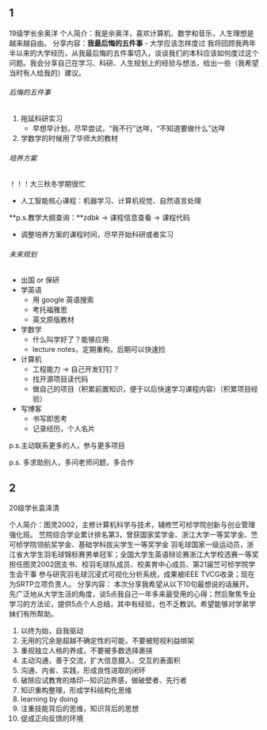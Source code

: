 ## 1



19级学长余奥洋
个人简介：我是余奥洋，喜欢计算机、数学和音乐，人生理想是越来越自由。
分享内容：**我最后悔的五件事** - 大学应该怎样度过
我将回顾我两年半以来的大学经历，从我最后悔的五件事切入，谈谈我们的本科应该如何度过这个问题。我会分享自己在学习、科研、人生规划上的经验与想法，给出一些（我希望当时有人给我的）建议。

###### 后悔的五件事

1. 拖延科研实习
    - 早想早计划，尽早尝试，“我不行”达咩，“不知道要做什么”达咩
2. 学数学的时候用了华师大的教材



###### 培养方案

！！！大三秋冬学期很忙

- 人工智能核心课程：机器学习、计算机视觉、自然语言处理

**p.s.教学大纲查询：**zdbk -> 课程信息查看 -> 课程代码

- 调整培养方案的课程时间，尽早开始科研或者实习



###### 未来规划

- 出国 or 保研
- 学英语
    - 用 google 英语搜索
    - 考托福雅思
    - 英文原版教材
- 学数学
    - 什么叫学好了？能够应用 
    - lecture notes，定期重构，后期可以快速捡
- 计算机
    - 工程能力 -> 自己开发钉钉？
    - 找开源项目读代码
    - 做自己的项目（积累前置知识，便于以后快速学习课程内容）（积累项目经验）
- 写博客
    - 书写即思考
    - 记录经历，个人名片

p.s.主动联系更多的人，参与更多项目

p.s. 多求助别人，多问老师问题，多合作



## 2



20级学长袁泽清

个人简介：图灵2002，主修计算机科学与技术，辅修竺可桢学院创新与创业管理强化班。
竺院综合学业累计排名第3，曾获国家奖学金、浙江大学一等奖学金、竺可桢学院领航奖学金、基础学科拔尖学生一等奖学金
羽毛球国家一级运动员，浙江省大学生羽毛球锦标赛男单冠军；全国大学生英语辩论赛浙江大学校选赛一等奖
担任图灵2002团支书、校羽毛球队成员、校美育中心成员、第21届竺可桢学院学生会干事
参与研究羽毛球沉浸式可视化分析系统，成果被IEEE TVCG收录；现在为SRTP立项负责人。
分享内容：
本次分享我希望从以下10句最想说的话展开。先广泛地从大学生活的角度，谈5点我自己一年多来最受用的心得；然后聚焦专业学习的方法论，提供5点个人总结，其中有经验，也不乏教训。希望能够对学弟学妹们有所帮助。

1. 以终为始，自我驱动
2. 无用的冗余是超越不确定性的可能，不要被短视利益绑架
3. 重视独立人格的养成，不要被多数选择裹挟
4. 主动沟通，善于交流，扩大信息摄入、交互的表面积
5. 沟通、内省、实践，形成良性进取的闭环
6. 破除应试教育的烙印--知识边界感，做破壁者、先行者
7. 知识重构整理，形成学科结构化思维
8. learning by doing
9. 注重技能背后的思维，知识背后的思想
10. 促成正向反馈的环境